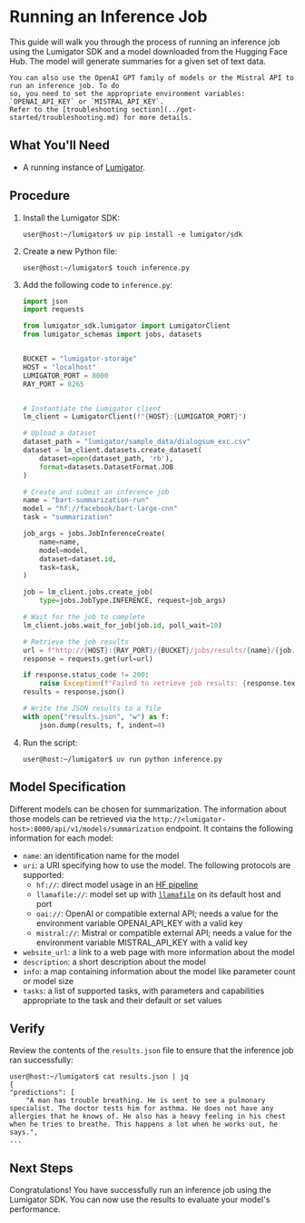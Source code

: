 # Running an Inference Job

This guide will walk you through the process of running an inference job using the Lumigator SDK and
a model downloaded from the Hugging Face Hub. The model will generate summaries for a given set of
text data.

```{note}
You can also use the OpenAI GPT family of models or the Mistral API to run an inference job. To do
so, you need to set the appropriate environment variables: `OPENAI_API_KEY` or `MISTRAL_API_KEY`.
Refer to the [troubleshooting section](../get-started/troubleshooting.md) for more details.
```

## What You'll Need

- A running instance of [Lumigator](../get-started/installation.md).

## Procedure

1. Install the Lumigator SDK:

    ```console
    user@host:~/lumigator$ uv pip install -e lumigator/sdk
    ```

1. Create a new Python file:

    ```console
    user@host:~/lumigator$ touch inference.py
    ```

1. Add the following code to `inference.py`:

    ```python
    import json
    import requests

    from lumigator_sdk.lumigator import LumigatorClient
    from lumigator_schemas import jobs, datasets


    BUCKET = "lumigator-storage"
    HOST = "localhost"
    LUMIGATOR_PORT = 8000
    RAY_PORT = 8265


    # Instantiate the Lumigator client
    lm_client = LumigatorClient(f"{HOST}:{LUMIGATOR_PORT}")

    # Upload a dataset
    dataset_path = "lumigator/sample_data/dialogsum_exc.csv"
    dataset = lm_client.datasets.create_dataset(
        dataset=open(dataset_path, 'rb'),
        format=datasets.DatasetFormat.JOB
    )

    # Create and submit an inference job
    name = "bart-summarization-run"
    model = "hf://facebook/bart-large-cnn"
    task = "summarization"

    job_args = jobs.JobInferenceCreate(
        name=name,
        model=model,
        dataset=dataset.id,
        task=task,
    )

    job = lm_client.jobs.create_job(
        type=jobs.JobType.INFERENCE, request=job_args)

    # Wait for the job to complete
    lm_client.jobs.wait_for_job(job.id, poll_wait=10)

    # Retrieve the job results
    url = f"http://{HOST}:{RAY_PORT}/{BUCKET}/jobs/results/{name}/{job.id}/results.json"
    response = requests.get(url=url)

    if response.status_code != 200:
        raise Exception(f"Failed to retrieve job results: {response.text}")
    results = response.json()

    # Write the JSON results to a file
    with open("results.json", "w") as f:
        json.dump(results, f, indent=4)
    ```

1. Run the script:

    ```console
    user@host:~/lumigator$ uv run python inference.py
    ```

## Model Specification

Different models can be chosen for summarization. The information about those models can be retrieved via the `http://<lumigator-host>:8000/api/v1/models/summarization` endpoint. It contains the following information for each model:

* `name`: an identification name for the model
* `uri`: a URI specifying how to use the model. The following protocols are supported:
  * `hf://`: direct model usage in an [HF pipeline](https://huggingface.co/docs/transformers/en/main_classes/pipelines)
  * `llamafile://`: model set up with [`llamafile`](https://github.com/Mozilla-Ocho/llamafile) on its default host and port
  * `oai://`: OpenAI or compatible external API; needs a value for the environment variable OPENAI_API_KEY with a valid key
  * `mistral://`: Mistral or compatible external API; needs a value for the environment variable MISTRAL_API_KEY with a valid key
* `website_url`: a link to a web page with more information about the model
* `description`: a short description about the model
* `info`: a map containing information about the model like parameter count or model size
* `tasks`: a list of supported tasks, with parameters and capabilities appropriate to the task and their default or set values

## Verify

Review the contents of the `results.json` file to ensure that the inference job ran
successfully:

```console
user@host:~/lumigator$ cat results.json | jq
{
"predictions": [
    "A man has trouble breathing. He is sent to see a pulmonary specialist. The doctor tests him for asthma. He does not have any allergies that he knows of. He also has a heavy feeling in his chest when he tries to breathe. This happens a lot when he works out, he says.",
...
```

## Next Steps

Congratulations! You have successfully run an inference job using the Lumigator SDK. You can now
use the results to evaluate your model's performance.
